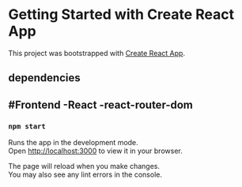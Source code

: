 # Getting Started with Create React App

This project was bootstrapped with [Create React App](https://github.com/facebook/create-react-app).

## dependencies 
#Frontend
-React
-react-router-dom
-


### `npm start`

Runs the app in the development mode.\
Open [http://localhost:3000](http://localhost:3000) to view it in your browser.

The page will reload when you make changes.\
You may also see any lint errors in the console.



